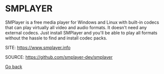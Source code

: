 # SMPLAYER

 SMPlayer is a free media player for Windows and Linux with 
 built-in codecs that can play virtually all video and audio 
 formats. It doesn't need any external codecs. Just install 
 SMPlayer and you'll be able to play all formats without the 
 hassle to find and install codec packs.
 
 SITE: https://www.smplayer.info

 SOURCE: https://github.com/smplayer-dev/smplayer

 [Go back](https://portable-linux-apps.github.io/apps.html)
